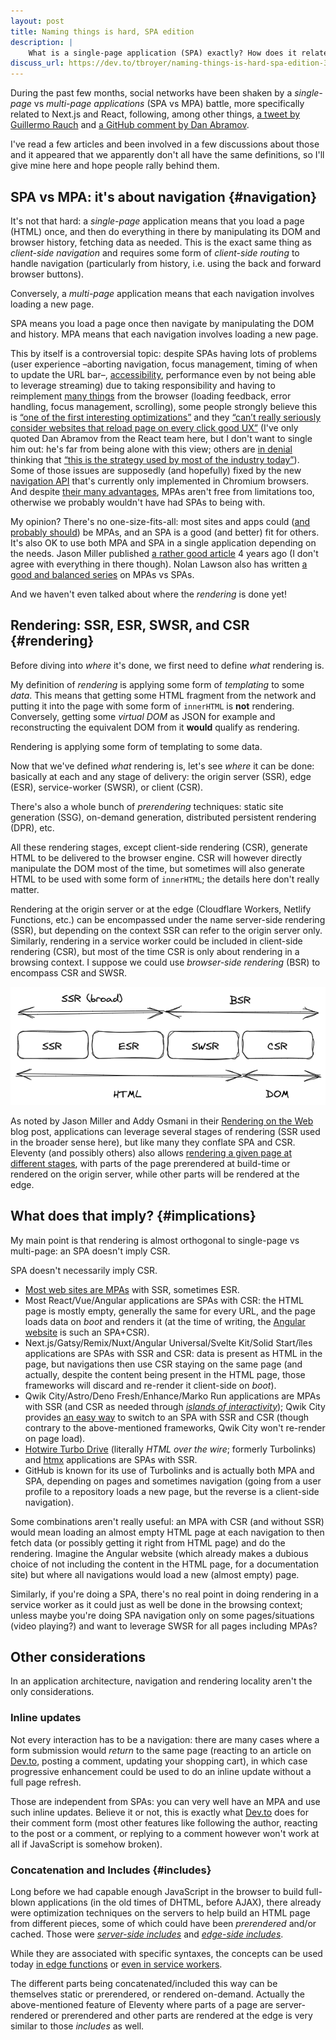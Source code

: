 ```yaml
---
layout: post
title: Naming things is hard, SPA edition
description: |
    What is a single-page application (SPA) exactly? How does it relate to client-side rendering (CSR)? (spoiler: SPA doesn't necessarily imply CSR.)
discuss_url: https://dev.to/tbroyer/naming-things-is-hard-spa-edition-3g41/comments
---
```


During the past few months, social networks have been shaken by a _single-page_ vs _multi-page applications_ (SPA vs MPA) battle, more specifically related to Next.js and React, following, among other things, [a tweet by Guillermo Rauch](https://mobile.twitter.com/rauchg/status/1619492334961569792) and [a GitHub comment by Dan Abramov](https://github.com/reactjs/reactjs.org/pull/5487#issuecomment-1409720741).

I've read a few articles and been involved in a few discussions about those and it appeared that we apparently don't all have the same definitions, so I'll give mine here and hope people rally behind them.

## SPA vs MPA: it's about navigation {#navigation}

It's not that hard: a _single-page_ application means that you load a page (HTML) once, and then do everything in there by manipulating its DOM and browser history, fetching data as needed.
This is the exact same thing as _client-side navigation_ and requires some form of _client-side routing_ to handle navigation (particularly from history, i.e. using the back and forward browser buttons).

Conversely, a _multi-page_ application means that each navigation involves loading a new page.

<aside role="doc-pullquote presentation" aria-hidden=true>SPA means you load a page once then navigate by manipulating the DOM and history. MPA means that each navigation involves loading a new page.</aside>

This by itself is a controversial topic: despite SPAs having lots of problems (user experience –aborting navigation, focus management, timing of when to update the URL bar–, [accessibility](https://nolanlawson.com/2019/11/05/what-ive-learned-about-accessibility-in-spas/ "Nolan Lawson: What I’ve learned about accessibility in SPAs"), performance even by not being able to leverage streaming) due to taking responsibility and having to reimplement [many things](https://dev.to/tigt/routing-im-not-smart-enough-for-a-spa-5hki "Taylor Hunt: Routing: I’m not smart enough for a SPA") from the browser (loading feedback, error handling, focus management, scrolling), some people strongly believe this is [“one of the first interesting optimizations”](https://twitter.com/dan_abramov/status/1621949445540659201) and they [“can’t really seriously consider websites that reload page on every click good UX”](https://twitter.com/dan_abramov/status/1617963492908335104)
(I've only quoted Dan Abramov from the React team here, but I don't want to single him out: he's far from being alone with this view; others are [in denial](https://andy-bell.co.uk/the-extremely-loud-minority/ "Andy Bell: The (extremely) loud minority") thinking that [“this is the strategy used by most of the industry today”](https://www.epicweb.dev/the-webs-next-transition#:~:text=This%20is%20the%20strategy%20used%20by%20most%20of%20the%20industry%20today. "Kent C. Dodds: The Web’s Next Transition; this quote in the section about SPAs")).
Some of those issues are supposedly (and hopefully) fixed by the new [navigation API](https://developer.mozilla.org/en-US/docs/Web/API/Navigation_API "MDN: Navigation API") that's currently only implemented in Chromium browsers.
And despite [their many advantages](https://www.zachleat.com/web/single-page-applications/ "Zach Leatherman: Defaulting on Single Page Applications (SPA)"), MPAs aren't free from limitations too, otherwise we probably wouldn't have had SPAs to being with.

My opinion? There's no one-size-fits-all: most sites and apps could ([and probably should](https://www.thoughtworks.com/radar/techniques/spa-by-default "Thoughtworks Technology Radar: SPA by default")) be MPAs, and an SPA is a good (and better) fit for others.
It's also OK to use both MPA and SPA in a single application depending on the needs.
Jason Miller published [a rather good article](https://jasonformat.com/application-holotypes/ "Jason Miller: Application Holotypes: A Guide to Architecture Decisions") 4 years ago (I don't agree with everything in there though).
Nolan Lawson also has written [a good and balanced series](https://nolanlawson.com/2022/06/27/spas-theory-versus-practice/ "Nolan Lawson: SPAs: theory versus practice") on MPAs vs SPAs.

And we haven't even talked about where the _rendering_ is done yet!

## Rendering: SSR, ESR, SWSR, and CSR {#rendering}

Before diving into _where_ it's done, we first need to define _what_ rendering is.

My definition of _rendering_ is applying some form of _templating_ to some _data_.
This means that getting some HTML fragment from the network and putting it into the page with some form of `innerHTML` is **not** rendering.
Conversely, getting some _virtual DOM_ as JSON for example and reconstructing the equivalent DOM from it **would** qualify as rendering.

<aside role="doc-pullquote presentation" aria-hidden=true>Rendering is applying some form of templating to some data.</aside>

Now that we've defined _what_ rendering is, let's see _where_ it can be done: basically at each and any stage of delivery: the origin server (SSR), edge (ESR), service-worker (SWSR), or client (CSR).

There's also a whole bunch of _prerendering_ techniques: static site generation (SSG), on-demand generation, distributed persistent rendering (DPR), etc.

All these rendering stages, except client-side rendering (CSR), generate HTML to be delivered to the browser engine.
CSR will however directly manipulate the DOM most of the time, but sometimes will also generate HTML to be used with some form of `innerHTML`; the details here don't really matter.

Rendering at the origin server or at the edge (Cloudflare Workers, Netlify Functions, etc.) can be encompassed under the name server-side rendering (SSR), but depending on the context SSR can refer to the origin server only.
Similarly, rendering in a service worker could be included in client-side rendering (CSR), but most of the time CSR is only about rendering in a browsing context.
I suppose we could use _browser-side rendering_ (BSR) to encompass CSR and SWSR.

![Schema of SSR, ESR, SWSR and CSR, with grouping representing SSR-in-the-broader-sense (SSR and ESR) vs. BSR (SWSR and CSR), and which generate HTML (SSR, ESR and SWSR) or manipulate the DOM (CSR)](/image/2023/03/ssr-csr.png)

As noted by Jason Miller and Addy Osmani in their [Rendering on the Web](https://web.dev/rendering-on-the-web/ "web.dev: Rendering on the Web") blog post, applications can leverage several stages of rendering (SSR used in the broader sense here), but like many they conflate SPA and CSR.
Eleventy (and possibly others) also allows [rendering a given page at different stages](https://www.11ty.dev/docs/plugins/edge/ "Eleventy Edge: A plugin to run Eleventy in an Edge Function to add dynamic content to your Eleventy sites."), with parts of the page prerendered at build-time or rendered on the origin server, while other parts will be rendered at the edge.

## What does that imply? {#implications}

My main point is that rendering is almost orthogonal to single-page vs multi-page: an SPA doesn't imply CSR.

<aside role="doc-pullquote presentation" aria-hidden=true>SPA doesn't necessarily imply CSR.</aside>

* [Most web sites are MPAs](https://chromestatus.com/metrics/feature/timeline/popularity/2617 "Chrome Platform Status: usage metrics of the history.pushState API") with SSR, sometimes ESR.
* Most React/Vue/Angular applications are SPAs with CSR: the HTML page is mostly empty, generally the same for every URL, and the page loads data on _boot_ and renders it (at the time of writing, the [Angular website](https://angular.io) is such an SPA+CSR).
* Next.js/Gatsy/Remix/Nuxt/Angular Universal/Svelte Kit/Solid Start/îles applications are SPAs with SSR and CSR: data is present as HTML in the  page, but navigations then use CSR staying on the same page (and actually, despite the content being present in the HTML page, those frameworks will discard and re-render it client-side on _boot_).
* Qwik City/Astro/Deno Fresh/Enhance/Marko Run applications are MPAs with SSR (and CSR as needed through [_islands of interactivity_](https://jasonformat.com/islands-architecture/ "Jason Miller: Islands Architecture")); Qwik City provides [an easy way](https://qwik.builder.io/docs/faq/#can-qwik-do-spa "Qwik FAQ: Can Qwik do SPA?") to switch to an SPA with SSR and CSR (though contrary to the above-mentioned frameworks, Qwik City won't re-render on page load).
* [Hotwire Turbo Drive](https://turbo.hotwired.dev/handbook/drive) (literally _HTML over the wire_; formerly Turbolinks) and [htmx](https://htmx.org) applications are SPAs with SSR.
* GitHub is known for its use of Turbolinks and is actually both MPA and SPA, depending on pages and sometimes navigation (going from a user profile to a repository loads a new page, but the reverse is a client-side navigation).

Some combinations aren't really useful: an MPA with CSR (and without SSR) would mean loading an almost empty HTML page at each navigation to then fetch data (or possibly getting it right from HTML page) and do the rendering. Imagine the Angular website (which already makes a dubious choice of not including the content in the HTML page, for a documentation site) but where all navigations would load a new (almost empty) page.

Similarly, if you're doing a SPA, there's no real point in doing rendering in a service worker as it could just as well be done in the browsing context; unless maybe you're doing SPA navigation only on some pages/situations (video playing?) and want to leverage SWSR for all pages including MPAs?

## Other considerations

In an application architecture, navigation and rendering locality aren't the only considerations.

### Inline updates

Not every interaction has to be a navigation:
there are many cases where a form submission would _return_ to the same page (reacting to an article on [Dev.to](https://dev.to), posting a comment, updating your shopping cart), in which case progressive enhancement could be used to do an inline update without a full page refresh.

Those are independent from SPAs: you can very well have an MPA and use such inline updates.
Believe it or not, this is exactly what [Dev.to](https://dev.to) does for their comment form (most other features like following the author, reacting to the post or a comment, or replying to a comment however won't work at all if JavaScript is somehow broken).

### Concatenation and Includes {#includes}

Long before we had capable enough JavaScript in the browser to build full-blown applications (in the old times of DHTML, before AJAX), there already were optimization techniques on the servers to help build an HTML page from different pieces, some of which could have been _prerendered_ and/or cached.
Those were [_server-side includes_](https://en.wikipedia.org/wiki/Server_Side_Includes "Wikipedia: Server Side Includes") and [_edge-side includes_](https://www.w3.org/TR/esi-lang/ "W3C: ESI Language Specification 1.0").

While they are associated with specific syntaxes, the concepts can be used today [in edge functions](https://blog.cloudflare.com/edge-side-includes-with-cloudflare-workers/ "Edge-Side-Includes with Cloudflare Workers") or [even in service workers](https://philipwalton.com/articles/smaller-html-payloads-with-service-workers/ "Philip Walton: Smaller HTML Payloads with Service Workers").

The different parts being concatenated/included this way can be themselves static or prerendered, or rendered on-demand.
Actually the above-mentioned feature of Eleventy where parts of a page are server-rendered or prerendered and other parts are rendered at the edge is very similar to those _includes_ as well.
